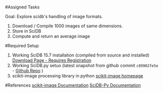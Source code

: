 #Assigned Tasks

Goal: Explore scidb's handling of image formats. 

1.  Download / Compile 1000 images of same dimensions.
2.  Store in SciDB
3.  Compute and return an average image

#Required Setup
1.	Working SciDB 15.7 installation (compiled from source and installed) [Download Page - Requires Registration](http://paradigm4.com/forum/viewtopic.php?f=14&t=1672&sid=6e52162f4ef747ad2f304764081fe8fd)
2.	Working SciDB.py setuo (latest snapshot from github commit `c89902fe5e` - [Github Repo](https://github.com/Paradigm4/SciDB-Py) )
3.	scikit-image processing library in python [scikit-image homepage](http://scikit-image.org/)

#References
[scikit-image Documentation](http://scikit-image.org/docs/stable/)
[SciDB-Py Documentation](http://scidb-py.readthedocs.org/en/latest/index.html)